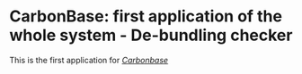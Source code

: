 # CarbonBase: first application of the whole system - De-bundling checker

This is the first application for
[*Carbonbase*](http://carbonbase.org/)

